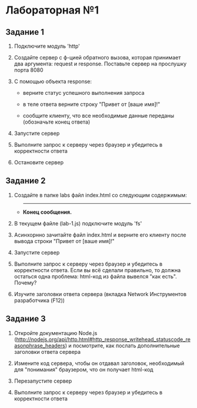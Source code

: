 # Лабораторная №1 

## Задание 1

1. Подключите модуль 'http'

2. Создайте сервер с ф-цией обратного вызова, которая принимает два аргумента: request и response. Поставьте сервер на прослушку порта 8080

3. С помощью объекта response:

    - верните статус успешного выполнения запроса

    - в теле ответа верните строку "Привет от [ваше имя]!"

    - сообщите клиенту, что все необходимые данные переданы (обозначьте конец ответа)

4. Запустите сервер

5. Выполните запрос к серверу через браузер и убедитесь в корректности ответа

6. Остановите сервер

## Задание 2

1. Создайте в папке labs файл index.html со следующим содержимым:

    - <hr><strong>Конец сообщения.</strong>

2. В текущем файле (lab-1.js) подключите модуль 'fs'

3. Асинхорнно зачитайте файл index.html и верните его клиенту после вывода строки "Привет от [ваше имя]!"

4. Запустите сервер

5. Выполните запрос к серверу через браузер и убедитесь в корректности ответа. Если вы всё сделали правильно, то должна остаться одна проблема: html-код из файла вывелся "как есть".  Почему? 

6. Изучите заголовки ответа сервера (вкладка Network Инструментов разработчика (F12))

## Задание 3

1. Откройте документацию Node.js (http://nodejs.org/api/http.html#http_response_writehead_statuscode_reasonphrase_headers) и посмотрите, как послать дополнительные заголовки ответа сервера

2. Измените код сервера, чтобы он отдавал заголовок, необходимый для "понимания" браузером, что он получает html-код

3. Перезапустите сервер

4. Выполните запрос к серверу через браузер и убедитесь в корректности ответа
